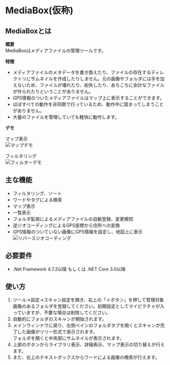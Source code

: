 # MediaBox(仮称)
  
## MediaBoxとは
 
 **概要**  
 MediaBoxはメディアファイルの管理ツールです。  
 
 **特徴**  
 - メディアファイルのメタデータを書き換えたり、ファイルの存在するディレクトリにサムネイルを作成したりしません。元の画像やフォルダには手を加えないため、ファイルが壊れたり、紛失したり、あちこちに余計なファイルが作られたりということがありません。
 - GPS情報のついたメディアファイルはマップ上に表示することができます。
 - ほぼすべての動作を非同期で行っているため、動作中に固まってしまうことがありません。
 - 大量のファイルを管理していても軽快に動作します。

 
**デモ**
 
 マップ表示  
![マップデモ](https://raw.github.com/wiki/southernwind/MediaBox/images/main/map.gif)
  
フィルタリング  
![フィルターデモ](https://raw.github.com/wiki/southernwind/MediaBox/images/main/filter.gif)
 
## 主な機能
 
- フィルタリング、ソート
- ワードやタグによる検索
- マップ表示
- 一覧表示
- フォルダ監視によるメディアファイルの自動登録、変更検知
- 逆ジオコーディングによるGPS座標から住所への変換
- GPS情報のついていない画像にGPS情報を設定し、地図上に表示  
![リバースジオコーディング](https://raw.github.com/wiki/southernwind/MediaBox/images/main/reverse_geocoding.png)
 
## 必要要件
 
- .Net Framework 4.7.2以降 もしくは .NET Core 3.0以降

## 使い方
 
1. ツール→設定→スキャン設定を開き、右上の「＋ボタン」を押して管理対象画像のあるフォルダを登録してください。初期設定としてマイピクチャが入っていますが、不要な場合は削除してください。
2. 自動的にフォルダのスキャンが開始されます。
3. メインウィンドウに戻り、左側ペインのフォルダタブを開くとスキャンが完了した画像がツリー形式で表示されます。  
フォルダを開くと中央部にサムネイルが表示されます。
4. 上部のボタンからライブラリ表示、詳細表示、マップ表示の切り替えが行えます。
5. また、右上のテキストボックスからワードによる画像の検索が行えます。
